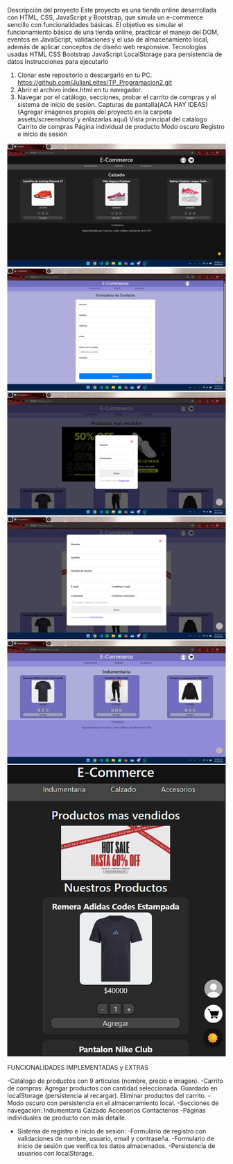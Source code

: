 Descripción del proyecto
Este proyecto es una tienda online desarrollada con HTML, CSS, JavaScript y Bootstrap, que simula un e-commerce sencillo con funcionalidades básicas.
El objetivo es simular el funcionamiento básico de una tienda online, practicar el manejo del DOM, eventos en JavaScript, validaciones y el uso de almacenamiento local, además de aplicar conceptos de diseño web responsive.
Tecnologías usadas
HTML
CSS
Bootstrap 
JavaScript
LocalStorage para persistencia de datos
Instrucciones para ejecutarlo
1. Clonar este repositorio o descargarlo en tu PC.  https://github.com/JulianLeites/TP_Programacion2.git
2. Abrir el archivo index.html en tu navegador.
3. Navegar por el catálogo, secciones, probar el carrito de compras y el sistema de inicio de sesión.
Capturas de pantalla(ACA HAY IDEAS)
(Agregar imágenes propias del proyecto en la carpeta assets/screenshots/ y enlazarlas aquí)
Vista principal del catálogo
Carrito de compras
Página individual de producto
Modo oscuro
Registro e inicio de sesión

![darkMode](assets/capturas/darkMode.png)
![formContacto](assets/capturas/formContacto.png)
![formInicioSesion](assets/capturas/formInicioSesion.png)
![formRegistro](/assets/capturas/formRegistro.png)
![pagCategoria](assets/capturas/pagCategoria.png)
![vistaCelular](assets/capturas/vistaCelular.png)

FUNCIONALIDADES IMPLEMENTADAS y EXTRAS

-Catálogo de productos con 9 artículos (nombre, precio e imagen).
-Carrito de compras:
Agregar productos con cantidad seleccionada.
Guardado en localStorage (persistencia al recargar).
Eliminar productos del carrito.
-Modo oscuro con persistencia en el almacenamiento local.
-Secciones de navegación:
Indumentaria 
Calzado 
Accesorios
Contactenos 
-Páginas individuales de producto con más detalle.
- Sistema de registro e inicio de sesión:
-Formulario de registro con validaciones de nombre, usuario, email y contraseña.
-Formulario de inicio de sesión que verifica los datos almacenados.
-Persistencia de usuarios con localStorage.
